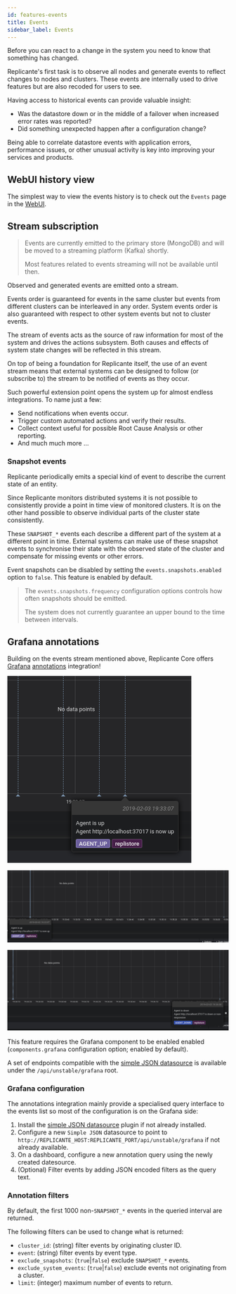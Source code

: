 ```yaml
---
id: features-events
title: Events
sidebar_label: Events
---
```


Before you can react to a change in the system you need to know that something has changed.

Replicante's first task is to observe all nodes and generate events to reflect changes to nodes and clusters.
These events are internally used to drive features but are also recoded for users to see.

Having access to historical events can provide valuable insight:

 * Was the datastore down or in the middle of a failover when increased error rates was reported?
 * Did something unexpected happen after a configuration change?

Being able to correlate datastore events with application errors, performance issues,
or other unusual activity is key into improving your services and products.


## WebUI history view
The simplest way to view the events history is to check out the `Events` page in the [WebUI](features-webui.md).


## Stream subscription
<blockquote class="warning">

Events are currently emitted to the primary store (MongoDB) and will be moved to
a streaming platform (Kafka) shortly.

Most features related to events streaming will not be available until then.

</blockquote>

Observed and generated events are emitted onto a stream.

Events order is guaranteed for events in the same cluster but events from different clusters
can be interleaved in any order.
System events order is also guaranteed with respect to other system events but not to cluster events.

The stream of events acts as the source of raw information for most of the system
and drives the actions subsystem.
Both causes and effects of system state changes will be reflected in this stream.

On top of being a foundation for Replicante itself, the use of an event stream means that
external systems can be designed to follow (or subscribe to) the stream to be notified
of events as they occur.

Such powerful extension point opens the system up for almost endless integrations.
To name just a few:

  * Send notifications when events occur.
  * Trigger custom automated actions and verify their results.
  * Collect context useful for possible Root Cause Analysis or other reporting.
  * And much much more ...


### Snapshot events
Replicante periodically emits a special kind of event to describe the current state of an entity.

Since Replicante monitors distributed systems it is not possible to consistently provide a
point in time view of monitored clusters.
It is on the other hand possible to observe individual parts of the cluster state consistently.

These `SNAPSHOT_*` events each describe a different part of the system at a different point in time.
External systems can make use of these snapshot events to synchronise their state with the observed
state of the cluster and compensate for missing events or other errors.

Event snapshots can be disabled by setting the `events.snapshots.enabled` option to `false`.
This feature is enabled by default.

<blockquote class="warning">

The `events.snapshots.frequency` configuration options controls how often snapshots should be emitted.

The system does not currently guarantee an upper bound to the time between intervals.

</blockquote>


## Grafana annotations
Building on the events stream mentioned above, Replicante Core offers [Grafana](https://grafana.com/)
[annotations](http://docs.grafana.org/reference/annotations/) integration!

![Annotation of an Agent Up event close up](assets/grafana-agent-up-zoom.png)

![Annotation of an Agent Up event](assets/grafana-agent-up.png)

![Annotation of an Agent Down event](assets/grafana-agent-down.png)

This feature requires the Grafana component to be enabled enabled
(`components.grafana` configuration option; enabled by default).

A set of endpoints compatible with the
[simple JSON datasource](https://grafana.com/plugins/grafana-simple-json-datasource)
is available under the `/api/unstable/grafana` root.


### Grafana configuration
The annotations integration mainly provide a specialised query interface to the events list
so most of the configuration is on the Grafana side:

  1. Install the [simple JSON datasource](https://grafana.com/plugins/grafana-simple-json-datasource)
     plugin if not already installed.
  2. Configure a new `Simple JSON` datasource to point to
     `http://REPLICANTE_HOST:REPLICANTE_PORT/api/unstable/grafana` if not already available.
  3. On a dashboard, configure a new annotation query using the newly created datesource.
  4. (Optional) Filter events by adding JSON encoded filters as the query text.


### Annotation filters
By default, the first 1000 non-`SNAPSHOT_*` events in the queried interval are returned.

The following filters can be used to change what is returned:

  * `cluster_id`: (string) filter events by originating cluster ID.
  * `event`: (string) filter events by event type.
  * `exclude_snapshots`: (`true`|`false`) exclude `SNAPSHOT_*` events.
  * `exclude_system_events`: (`true`|`false`) exclude events not originating from a cluster.
  * `limit`: (integer) maximum number of events to return.
